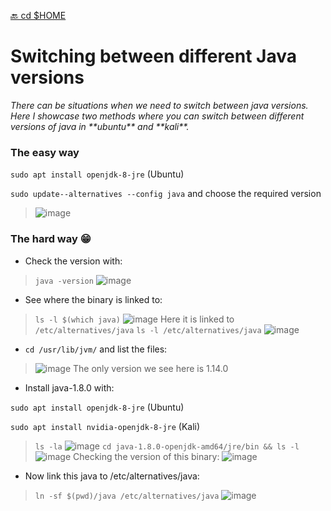 [🔙 cd $HOME](https://benmoose39.github.io/TricksMoose)

<h1>Switching between different Java versions</h1>
<p><i>There can be situations when we need to switch between java versions. Here I showcase two methods where you can switch between different versions of java in **ubuntu** and **kali**.
  </i></p>

### The easy way
  
`sudo apt install openjdk-8-jre` (Ubuntu)
  
`sudo update--alternatives --config java`
  and choose the required version
  
> ![image](https://user-images.githubusercontent.com/29022864/132997133-9ca76672-f292-41af-9689-57f406c052ac.png)



### The hard way 😁 

- Check the version with:

> `java -version`
![image](https://user-images.githubusercontent.com/29022864/132988214-e55aab98-94b1-4efe-aeca-8556b72393c5.png)

- See where the binary is linked to:

> `ls -l $(which java)`
![image](https://user-images.githubusercontent.com/29022864/132993428-4e8ffa02-2b64-4c78-88c3-67121088d14a.png)
Here it is linked to ```/etc/alternatives/java```
`ls -l /etc/alternatives/java`
![image](https://user-images.githubusercontent.com/29022864/132994734-6ebf383b-4325-45ad-80a2-1af023357b15.png)

- `cd /usr/lib/jvm/` and list the files:

> ![image](https://user-images.githubusercontent.com/29022864/132994794-8db218c8-7cfd-4b80-9541-f49bde558ff3.png)
The only version we see here is 1.14.0

- Install java-1.8.0 with:
  
`sudo apt install openjdk-8-jre` (Ubuntu)
  
`sudo apt install nvidia-openjdk-8-jre` (Kali)

> `ls -la`
![image](https://user-images.githubusercontent.com/29022864/132994979-3431b59b-f9d9-4c88-babd-929832dca8e6.png)
`cd java-1.8.0-openjdk-amd64/jre/bin && ls -l`
![image](https://user-images.githubusercontent.com/29022864/132995164-0f1a55ea-ead6-4a18-aecf-30845f20820d.png)
Checking the version of this binary:
![image](https://user-images.githubusercontent.com/29022864/132995456-0e1f734c-a4a8-4360-a36f-4bb3c9ad8e44.png)

- Now link this java to /etc/alternatives/java:

> `ln -sf $(pwd)/java /etc/alternatives/java`
![image](https://user-images.githubusercontent.com/29022864/132995971-e98cee10-0c03-46f5-90ae-eb331afc2668.png)

